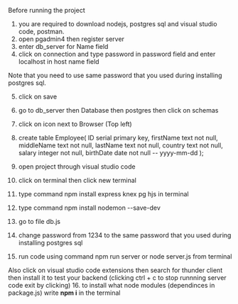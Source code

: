 Before running the project 

1. you are required to download nodejs, postgres sql and visual studio code, postman.
2. open pgadmin4 then register server
3. enter db_server for Name field 
4. click on connection and type password in password field and enter localhost in host name field

Note that you need to use same password that you used during installing postgres sql.

5. click on save
6. go to db_server then Database then postgres then click on schemas
7. click on icon next to Browser (Top left)
8. create table Employee(
	ID serial primary key, 
	firstName text not null,
	middleName text not null,
	lastName text not null,
	country text not null,
	salary integer not null,
	birthDate date not null -- yyyy-mm-dd
);

9. open project through visual studio code
10. click on terminal then click new terminal
11. type command npm install express knex pg hjs in terminal
12. type command npm install nodemon --save-dev
13. go to file db.js
14. change password from 1234 to the same password that you used during installing postgres sql 
15. run code using command npm run server or node server.js from terminal

Also click on visual studio code extensions then search for thunder client then install it to test your backend
(clicking ctrl + c to stop runnning server code exit by clicking)
16. to install what node modules (dependinces in package.js) write **npm i** in the terminal